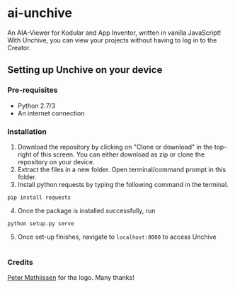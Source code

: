 # ai-unchive
An AIA-Viewer for Kodular and App Inventor, written in vanilla JavaScript!
With Unchive, you can view your projects without having to log in to the Creator.

## Setting up Unchive on your device

### Pre-requisites
 - Python 2.7/3
 - An internet connection

### Installation
 1. Download the repository by clicking on "Clone or download" in the top-right of this screen. You can either download as zip or clone the repository on your device.
 2. Extract the files in a new folder. Open terminal/command prompt in this folder.
 3. Install python requests by typing the following command in the terminal.
 ```
 pip install requests
 ```
 4. Once the package is installed successfully, run
 ```
 python setup.py serve
 ```
 5. Once set-up finishes, navigate to `localhost:8000` to access Unchive
 
 #

 ### Credits
 [Peter Mathijssen](https://community.kodular.io/u/peter/summary) for the logo. Many thanks!
